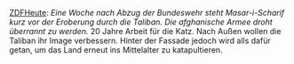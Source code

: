 [ZDFHeute](https://www.zdf.de/nachrichten/politik/afghanistan-taliban-masar-i-scharif-100.html): _Eine Woche nach Abzug der Bundeswehr steht Masar-i-Scharif kurz vor der Eroberung durch die Taliban. Die afghanische Armee droht überrannt zu werden._ 20 Jahre Arbeit für die Katz. Nach Außen wollen die Taliban ihr Image verbessern. Hinter der Fassade jedoch wird alls dafür getan, um das Land erneut ins Mittelalter zu katapultieren.